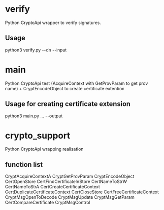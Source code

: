 # verify
Python CryptoApi wrapper to verify signatures.
## Usage
python3 verify.py --dn <certificate dn> --input <file with signature>
# main
Python CryptoApi test (AcquireContext with GetProvParam to get prov name) + CryptEncodeObject to create certificate extention
## Usage for creating certificate extension
python3 main.py <dns1> <dns2> ... <dnsN> --output <file>
# crypto_support
Python CryptoApi wrapping realisation
## function list
CryptAcquireContextA
CryptGetProvParam
CryptEncodeObject
CertOpenStore
CertFindCertificateInStore
CertNameToStrW
CertNameToStrA
CertCreateCertificateContext
CertDuplicateCertificateContext
CertCloseStore
CertFreeCertificateContext
CryptMsgOpenToDecode
CryptMsgUpdate
CryptMsgGetParam
CertCompareCertificate
CryptMsgControl
